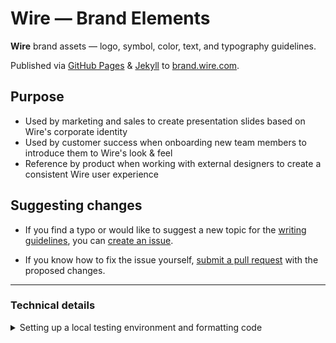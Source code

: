 # Wire — Brand Elements

**Wire** brand assets — logo, symbol, color, text, and typography guidelines.

Published via [GitHub Pages][1] & [Jekyll][2] to [brand.wire.com][3].

## Purpose

- Used by marketing and sales to create presentation slides based on Wire's corporate identity
- Used by customer success when onboarding new team members to introduce them to Wire's look & feel
- Reference by product when working with external designers to create a consistent Wire user experience

## Suggesting changes

- If you find a typo or would like to suggest a new topic for the [writing guidelines][4], you can [create an issue][5].

- If you know how to fix the issue yourself, [submit a pull request][6] with the proposed changes.

---

### Technical details

<details>
<summary>Setting up a local testing environment and formatting code</summary>

## Setting up a local testing environment

The `brand` microsite can be set up to run locally on your computer so you can preview your changes before submitting a pull request.

The instructions below assume you're on a Mac with [Homebrew][7] installed.

1.  Install the latest Ruby version via Homebrew:

    ```sh
    brew install ruby
    ```

2.  Install [Bundler][8]:

    ```sh
    gem install bundler jekyll
    ```

3.  Install the GitHub Pages gem and bundled dependencies:

    ```sh
    bundle install
    ```

4.  Run [Jekyll][9]:

    ```sh
    bundle exec jekyll serve
    ```

This runs the site locally, so you can view your local clone of the `brand` microsite at [http://127.0.0.1:4000/][10].

At this stage, what you see there should be identical to the production version of the site at [brand.wire.com][3].

**Note:** For more details, see [Setting up your GitHub Pages site locally with Jekyll][11].

## Formatting code with Prettier

The `brand` microsite uses [Prettier][12] to automatically format code and enforce consistency across the project.

The [prettier-setup][13] installs Prettier and various dependencies, configures formatting rules and sets up commit hooks to ensure files are formatted correctly before commiting.

1.  Install the [yarn][14] JavaScript package manager via Homebrew:

    ```sh
    brew install yarn
    ```

2.  Run `yarn` to install Prettier and dependencies:

    ```sh
    yarn
    ```

Now when you edit any of the JSON, Markdown, Sass, or YAML files in the project, they will be automatically reformatted when you stage your changes in Git.

**Tip:** You can also run Prettier manually via the `yarn fix` command to verify the results before committing.

</details>

[1]: https://pages.github.com
[2]: https://jekyllrb.com
[3]: https://brand.wire.com
[4]: https://brand.wire.com/text/
[5]: https://github.com/wireapp/brand/issues/new
[6]: https://help.github.com/articles/using-pull-requests/
[7]: https://brew.sh
[8]: https://bundler.io
[9]: https://jekyllrb.com
[10]: http://127.0.0.1:4000/
[11]: https://help.github.com/articles/setting-up-your-github-pages-site-locally-with-jekyll/
[12]: https://prettier.io
[13]: https://github.com/lipis/prettier-setup
[14]: https://yarnpkg.com
